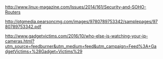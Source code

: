 http://www.linux-magazine.com/Issues/2014/161/Security-and-SOHO-Routers

http://ptgmedia.pearsoncmg.com/images/9780789753342/samplepages/9780789753342.pdf

http://www.gadgetvictims.com/2016/10/who-else-is-watching-your-ip-cameras.html?utm_source=feedburner&utm_medium=feed&utm_campaign=Feed%3A+GadgetVictims+%28Gadget+Victims%29